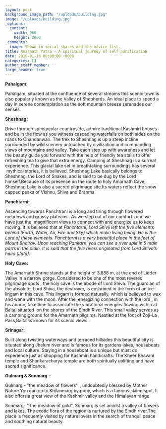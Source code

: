 ```yaml
---
layout: post
background_image_path: "/uploads/building.jpg"
image: "/uploads/building.jpg"
_options:
  content:
    width: 960
    height: 2000
_comments:
  image: Shown in social shares and the advice list.
title: Amarnath Yatra - A spiritual journey of self purification
date: 2018-01-16 00:00:00 +0000
categories: []
author_staff_member: ''
large_header: true
---
```

<p><b>Pahalgam:</b></p>

<p>Pahalgam, situated at the confluence of several streams this scenic town is also popularly known as the Valley of Shepherds. An ideal place to spend a day in serene contemplation as the soft mountain breeze serenades our senses.</p>

<p><b>Sheshnag:</b></p>

<p>Drive through spectacular countryside, admire traditional Kashmiri houses and be in the flow as you witness cascading waterfalls on both sides on the roads to Chandanwari. The trek to Sheshnag is up a steep incline surrounded by wild scenery untouched by civilization and commanding views of mountains and valley. Take each step up with awareness and let the beauty guide you forward with the help of friendly tea stalls to offer refreshing tea to give that extra energy. Camping at Sheshnag is a surreal experience. This glacial lake set in breathtaking surroundings has several  mythical stories, it is believed, Sheshnag Lake basically belongs to Sheshnag, the Lord of Snakes, and is said to be dug by the Lord himself.Because of its presence on the route to holy Amarnath Cave, Sheshnag Lake is also a sacred pilgrimage site.Its waters reflect the snow capped peaks of Vishnu, Shiva and Brahma.</p>

<p><b>Panchtarni:</b></p>

<p>Ascending towards Panchtrani is a long and tiring through flowered meadows and grassy plateaus . As we step out of our comfort zone we have just the  magnificent views to connect with and energize us to keep moving. It is believed that at <i> Panchtarni, Lord Shivji left the five elements behind (Earth, Water, Air, Fire and Sky) which make living being. He is the Lord of these elements. Panchtarni is a very beautiful place in the feet of Mount Bhairav. Upon reaching Panjtarni you can see a river split in 5 main parts in the plain. It is said that the five rivers originated from Lord Shiva’s hairs (Jata).</i></p>

<p><b>Holy Cave:</b></p>

<p>The Amarnath Shrine stands at the height of 3,888 m, at the end of Lidder Valley in a narrow gorge. Considered to be one of the most revered pilgrimage spots , the holy cave is the abode of Lord Shiva. The guardian of the absolute, Lord Shiva, the destroyer, is enshrined in the form of an ice-lingam in this cave. This lingam is formed naturally, which is believed to wax and wane with the moon. After the  energizing connection with the lord , in his abode, take time to assimilate the vibrational energies flowing within at Baltal situated  on the shores of the Sindh River. This small valley serves as a camping ground for the Amarnath pilgrims. Nestled at the foot of Zoji-La Pass,Baltal is known for its scenic views.</p>

<p><b>Srinagar:</b></p>

<p>Built along twisting waterways and terraced hillsides this beautiful city is situated along Jhelum river and is famous for its gardens lakes, houseboats and local culture. Staying in a houseboat is a unique but must do experience just as shopping for Kashmiri handicrafts. The Kheer Bhavani temple and Shankaracharya temple are both spiritually uplifting and have sacred significance.</p>

<p><b>Gulmarg &amp; Sonmarg  :</b></p>

<p>Gulmarg - "the meadow of flowers'' , undoubtedly blessed by Mother Nature.You can go to Khilanmarg by pony, which is a famous skiing spot. It also offers a great view of the Kashmir valley and the Himalayan range.</p>

<p>Sonmarg- " the meadow of gold", Sonmarg is set amidst a valley of flowers and lakes. The exotic flora of the region is nurtured by the Sindh river.The place is frequently visited by nature lovers in the search of tranquil peace and soothing natural beauty.</p>
